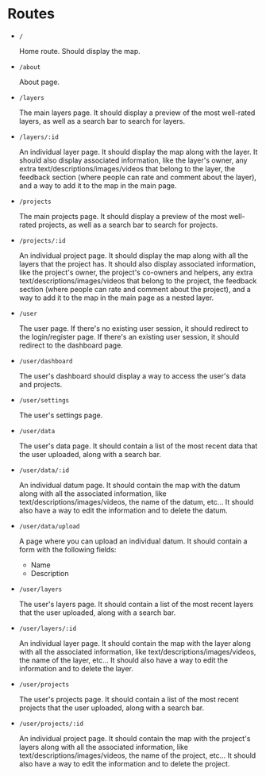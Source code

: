 # Routes

* `/`

  Home route. Should display the map.
  
* `/about`

  About page.
  
* `/layers`

  The main layers page. It should display a preview of the most well-rated
  layers, as well as a search bar to search for layers.

* `/layers/:id`

  An individual layer page. It should display the map along with the layer. It
  should also display associated information, like the layer's owner, any extra
  text/descriptions/images/videos that belong to the layer, the feedback section
  (where people can rate and comment about the layer), and a way to add it to
  the map in the main page.

* `/projects`

  The main projects page. It should display a preview of the most well-rated
  projects, as well as a search bar to search for projects.

* `/projects/:id`

  An individual project page. It should display the map along with all the
  layers that the project has. It should also display associated information,
  like the project's owner, the project's co-owners and helpers, any extra
  text/descriptions/images/videos that belong to the project, the feedback
  section (where people can rate and comment about the project), and a way to
  add it to the map in the main page as a nested layer.

* `/user`

  The user page. If there's no existing user session, it should redirect to the
  login/register page. If there's an existing user session, it should redirect
  to the dashboard page.

* `/user/dashboard`

  The user's dashboard should display a way to access the user's data and
  projects.
  
* `/user/settings`

  The user's settings page.
  
* `/user/data`

  The user's data page. It should contain a list of the most recent data that
  the user uploaded, along with a search bar.
 
* `/user/data/:id`

  An individual datum page. It should contain the map with the datum along with
  all the associated information, like text/descriptions/images/videos, the name
  of the datum, etc... It should also have a way to edit the information and to
  delete the datum.
  
* `/user/data/upload`
  
  A page where you can upload an individual datum. It should contain a form with
  the following fields:
  
    * Name
    * Description

* `/user/layers`

  The user's layers page. It should contain a list of the most recent layers
  that the user uploaded, along with a search bar.
 
* `/user/layers/:id`

  An individual layer page. It should contain the map with the layer along with
  all the associated information, like text/descriptions/images/videos, the name
  of the layer, etc... It should also have a way to edit the information and to
  delete the layer.
  
* `/user/projects`

  The user's projects page. It should contain a list of the most recent projects
  that the user uploaded, along with a search bar.
 
* `/user/projects/:id`

  An individual project page. It should contain the map with the project's
  layers along with
  all the associated information, like text/descriptions/images/videos, the name
  of the project, etc... It should also have a way to edit the information and
  to delete the project.
  
